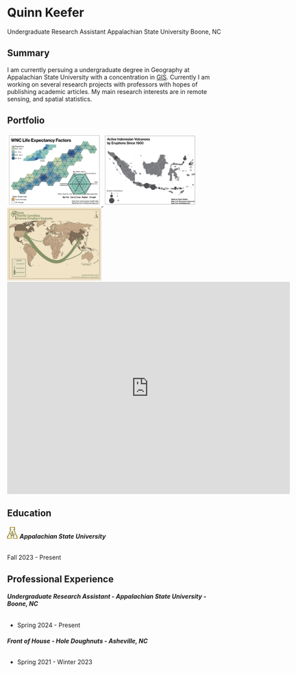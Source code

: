 # Quinn Keefer
Undergraduate Research Assistant
Appalachian State University
Boone, NC

## Summary
I am currently persuing a undergraduate degree in Geography at Appalachian State University with a concentration in [GIS](https://en.wikipedia.org/wiki/Geographic_information_system). Currently I am working on several research projects with professors with hopes of publishing academic articles. My main research interests are in remote sensing, and spatial statistics.
## Portfolio
<a href="https://drive.google.com/file/d/1jODs0x4Bvh9PMtwfCMBKfvEy92a8GCEP/view?usp=sharing">
  <img src="hex.png" alt="Thumbnail" width="220" height="170">
</a>
<a href="https://drive.google.com/file/d/1jODs0x4Bvh9PMtwfCMBKfvEy92a8GCEP/view?usp=sharing">
  <img src="gradcirc.png" alt="Thumbnail" width="220" height="170">
</a>
<a href="https://drive.google.com/file/d/1jODs0x4Bvh9PMtwfCMBKfvEy92a8GCEP/view?usp=sharing">
  <img src="flowline.png" alt="Thumbnail" width="220" height="170">
</a>

<iframe src="https://appalachian.maps.arcgis.com/apps/instant/basic/index.html?appid=3b5775b3603a4d2abb3ec15eac5dfe45" width="660" height="495" frameborder="0" style="border:0" allowfullscreen>iFrames are not supported on this page.</iframe>



## Education
###### <img src="app-state-block-a-logo-600px.png" width=25>   **Appalachian State University**
Fall 2023 - Present

## Professional Experience 
###### **Undergraduate Research Assistant - Appalachian State University - Boone, NC**
- Spring 2024 - Present
###### **Front of House - Hole Doughnuts - Asheville, NC**
- Spring 2021 - Winter 2023

